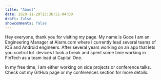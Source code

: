 ```yaml
---
title: "About"
date: 2020-11-29T15:36:51-04:00
draft: false
showcomments: false
---
```


Hey everyone, thank you for visiting my page. My name is Goce I am an Engineering Manager at Alarm.com where I currently lead several teams of iOS and Android engineers. After several years working on an app that lets you control IoT devices I took a break and spent some time working in FinTech as a team lead at Capital One. 

In my free time, I am either working on side projects or conference talks. Check out my GitHub page or my conferences section for more details.
